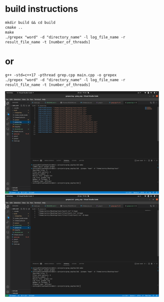 # build instructions  
```
mkdir build && cd build 
cmake ..
make 
./grepex "word" -d "directory_name" -l log_file_name -r result_file_name -t [number_of_threads]
```
# or 

```
g++ -std=c++17 -pthread grep.cpp main.cpp -o grepex
./grepex "word" -d "directory_name" -l log_file_name -r result_file_name -t [number_of_threads]
```




<p align="center">
  <img src="result1.png" width="600" title="hover text">
  <img src="result2.png" width="600" alt="accessibility text">
</p>

